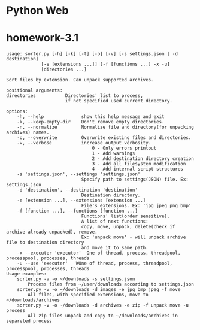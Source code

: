 # Python Web
# homework-3.1
    usage: sorter.py [-h] [-k] [-t] [-o] [-v] [-s settings.json | -d destination]
                 [-e [extensions ...]] [-f [functions ...] -x -u]
                 [directories ...]

    Sort files by extension. Can unpack supported archives.

    positional arguments:
    directories           Directories' list to process,
                          if not specified used current directory.

    options:
        -h, --help              show this help message and exit
        -k, --keep-empty-dir    Don't remove empty directories.
        -n, --normalize         Normalize file and directory(for unpacking archives) names.
        -o, --overwrite         Overwrite existing files and directories.
        -v, --verbose           increase output verbosity.
                                    0 - Only errors printout
                                    1 - Add warnings
                                    2 - Add destination directory creation
                                    3 - Add all filesystem modification
                                    4 - Add internal script structures
        -s 'settings.json', --settings 'settings.json'
                                Specify path to settings(JSON) file. Ex: settings.json
        -d 'destination', --destination 'destination'
                                Destination directory.
        -e [extension ...], --extensions [extension ...]
                                File's extensions. Ex: 'jpg jpeg png bmp'
        -f [function ...], --functions [function ...]
                                Functions' list(order sensitive).
                                A list of next functions:
                                copy, move, unpack, delete(check if archive already unpacked), remove.
                                Ex: 'unpack move' - will unpack archive file to destination directory
                                and move it to same path.
        -x --executer 'executor'  One of thread, process, threadpool, processpool, processes, threads
        -u --use 'executer'   WOne of thread, process, threadpool, processpool, processes, threads
    Usage examples:
        sorter.py -v -o ~/downloads -s settings.json
            Process files from ~/user/downloads according to settings.json
        sorter.py -v -o ~/downloads -d images -e jpg bmp jpeg -f move
            All files, with specified extensions, move to ~/downloads/archives
        sorter.py -v -o ~/downloads -d archives -e zip -f unpack move -u process
            All zip files unpack and copy to ~/downloads/archives in separeted process
